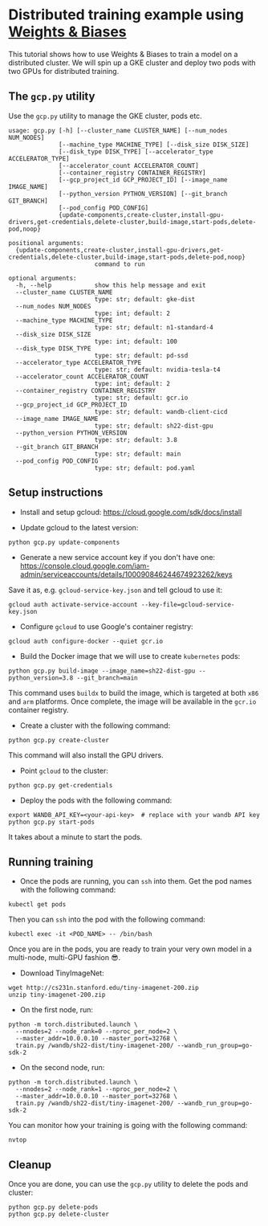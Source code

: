 # Distributed training example using [Weights & Biases](https://wandb.ai)

This tutorial shows how to use Weights & Biases to train a model on a distributed cluster.
We will spin up a GKE cluster and deploy two pods with two GPUs for distributed training.

## The `gcp.py` utility

Use the `gcp.py` utility to manage the GKE cluster, pods etc.

```shell
usage: gcp.py [-h] [--cluster_name CLUSTER_NAME] [--num_nodes NUM_NODES]
              [--machine_type MACHINE_TYPE] [--disk_size DISK_SIZE]
              [--disk_type DISK_TYPE] [--accelerator_type ACCELERATOR_TYPE]
              [--accelerator_count ACCELERATOR_COUNT]
              [--container_registry CONTAINER_REGISTRY]
              [--gcp_project_id GCP_PROJECT_ID] [--image_name IMAGE_NAME]
              [--python_version PYTHON_VERSION] [--git_branch GIT_BRANCH]
              [--pod_config POD_CONFIG]
              {update-components,create-cluster,install-gpu-drivers,get-credentials,delete-cluster,build-image,start-pods,delete-pod,noop}

positional arguments:
  {update-components,create-cluster,install-gpu-drivers,get-credentials,delete-cluster,build-image,start-pods,delete-pod,noop}
                        command to run

optional arguments:
  -h, --help            show this help message and exit
  --cluster_name CLUSTER_NAME
                        type: str; default: gke-dist
  --num_nodes NUM_NODES
                        type: int; default: 2
  --machine_type MACHINE_TYPE
                        type: str; default: n1-standard-4
  --disk_size DISK_SIZE
                        type: int; default: 100
  --disk_type DISK_TYPE
                        type: str; default: pd-ssd
  --accelerator_type ACCELERATOR_TYPE
                        type: str; default: nvidia-tesla-t4
  --accelerator_count ACCELERATOR_COUNT
                        type: int; default: 2
  --container_registry CONTAINER_REGISTRY
                        type: str; default: gcr.io
  --gcp_project_id GCP_PROJECT_ID
                        type: str; default: wandb-client-cicd
  --image_name IMAGE_NAME
                        type: str; default: sh22-dist-gpu
  --python_version PYTHON_VERSION
                        type: str; default: 3.8
  --git_branch GIT_BRANCH
                        type: str; default: main
  --pod_config POD_CONFIG
                        type: str; default: pod.yaml
```


## Setup instructions

- Install and setup gcloud: https://cloud.google.com/sdk/docs/install

- Update gcloud to the latest version:
```shell
python gcp.py update-components
```

- Generate a new service account key if you don't have one:
https://console.cloud.google.com/iam-admin/serviceaccounts/details/100090846244674923262/keys

Save it as, e.g. `gcloud-service-key.json` and tell gcloud to use it:
```shell
gcloud auth activate-service-account --key-file=gcloud-service-key.json
```

- Configure `gcloud` to use Google's container registry:
```shell
gcloud auth configure-docker --quiet gcr.io
```

- Build the Docker image that we will use to create `kubernetes` pods:
```shell
python gcp.py build-image --image_name=sh22-dist-gpu --python_version=3.8 --git_branch=main
```
This command uses `buildx` to build the image, which is targeted at both `x86` and `arm` platforms.
Once complete, the image will be available in the `gcr.io` container registry.

- Create a cluster with the following command:
```shell
python gcp.py create-cluster
```
This command will also install the GPU drivers.

- Point `gcloud` to the cluster:
```shell
python gcp.py get-credentials
```

- Deploy the pods with the following command:
```shell
export WANDB_API_KEY=<your-api-key>  # replace with your wandb API key
python gcp.py start-pods
```
It takes about a minute to start the pods.

## Running training

- Once the pods are running, you can `ssh` into them.
Get the pod names with the following command:
```shell
kubectl get pods
```

Then you can `ssh` into the pod with the following command:
```shell
kubectl exec -it <POD_NAME> -- /bin/bash
```

Once you are in the pods, you are ready to train your very own model in a
multi-node, multi-GPU fashion :sunglasses:.

- Download TinyImageNet:
```shell
wget http://cs231n.stanford.edu/tiny-imagenet-200.zip
unzip tiny-imagenet-200.zip
```

- On the first node, run:
```shell
python -m torch.distributed.launch \
  --nnodes=2 --node_rank=0 --nproc_per_node=2 \
  --master_addr=10.0.0.10 --master_port=32768 \
  train.py /wandb/sh22-dist/tiny-imagenet-200/ --wandb_run_group=go-sdk-2
```

- On the second node, run:
```shell
python -m torch.distributed.launch \
  --nnodes=2 --node_rank=1 --nproc_per_node=2 \
  --master_addr=10.0.0.10 --master_port=32768 \
  train.py /wandb/sh22-dist/tiny-imagenet-200/ --wandb_run_group=go-sdk-2
```

You can monitor how your training is going with the following command:
```shell
nvtop
```

## Cleanup

Once you are done, you can use the `gcp.py` utility to delete the pods and cluster:
```shell
python gcp.py delete-pods
python gcp.py delete-cluster
```
